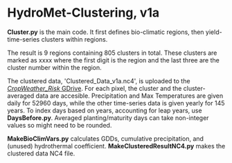 # HydroMet-Clustering, v1a

**Cluster.py** is the main code. It first defines bio-climatic regions, then yield-time-series clusters within regions.

The result is 9 regions containing 805 clusters in total. These clusters are marked as xxxx where the first digit is the region and the last three are the cluster number within the region. 

The clustered data, 'Clustered_Data_v1a.nc4', is uploaded to the [_CropWeather_Risk_ GDrive](https://drive.google.com/drive/u/1/folders/1mB1umEvFzYN4-NWyQZRF-QI8yr9iBoNv). For each pixel, the cluster and the cluster-averaged data are accesible. Precipitation and Max Temperatures are given daily for 52960 days, while the other time-series data is given yearly for 145 years. To index days based on years, accounting for leap years, use **DaysBefore.py**.  Averaged planting/maturity days can take non-integer values so might need to be rounded.

**MakeBioClimVars.py** calculates GDDs, cumulative precipitation, and (unused) hydrothermal coefficient. **MakeClusteredResultNC4.py** makes the clustered data NC4 file.





